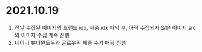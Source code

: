 # 2021.10.19
1. 전날 수집된 이미지의 브랜드 idx, 제품 idx 파악 후, 아직 수집되지 않은 이미지 src와 이미지 수집 계속 진행
2. 네이버 뷰티윈도우와 글로우픽 제품 수기 매핑 진행
